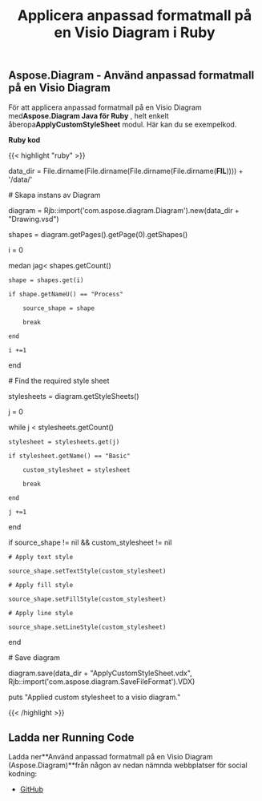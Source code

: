 ﻿---
title: Applicera anpassad formatmall på en Visio Diagram i Ruby
type: docs
weight: 10
url: /sv/java/apply-custom-style-sheet-to-a-visio-diagram-in-ruby/
---
## **Aspose.Diagram - Använd anpassad formatmall på en Visio Diagram**
 För att applicera anpassad formatmall på en Visio Diagram med**Aspose.Diagram Java för Ruby** , helt enkelt åberopa**ApplyCustomStyleSheet** modul. Här kan du se exempelkod.

**Ruby kod**

{{< highlight "ruby" >}}

 data_dir = File.dirname(File.dirname(File.dirname(File.dirname(__FIL__)))) + '/data/'

\# Skapa instans av Diagram

diagram = Rjb::import('com.aspose.diagram.Diagram').new(data_dir + "Drawing.vsd")

shapes = diagram.getPages().getPage(0).getShapes()

i = 0

 medan jag< shapes.getCount()

    shape = shapes.get(i)

    if shape.getNameU() == "Process"

        source_shape = shape

        break

    end

    i +=1

end

\# Find the required style sheet

stylesheets = diagram.getStyleSheets()

j = 0

while j < stylesheets.getCount()

    stylesheet = stylesheets.get(j)

    if stylesheet.getName() == "Basic"

        custom_stylesheet = stylesheet

        break

    end

    j +=1

end

if source_shape != nil && custom_stylesheet != nil

    # Apply text style

    source_shape.setTextStyle(custom_stylesheet)

    # Apply fill style

    source_shape.setFillStyle(custom_stylesheet)

    # Apply line style

    source_shape.setLineStyle(custom_stylesheet)

end

\# Save diagram

diagram.save(data_dir + "ApplyCustomStyleSheet.vdx", Rjb::import('com.aspose.diagram.SaveFileFormat').VDX)

puts "Applied custom stylesheet to a visio diagram."

{{< /highlight >}}
## **Ladda ner Running Code**
 Ladda ner**Använd anpassad formatmall på en Visio Diagram (Aspose.Diagram)**från någon av nedan nämnda webbplatser för social kodning:

- [GitHub](https://github.com/asposediagram/Aspose.Diagram-for-Java/blob/master/Plugins/Aspose_Diagram_Java_for_Ruby/lib/asposediagramjava/Text/applycustomstylesheet.rb)
